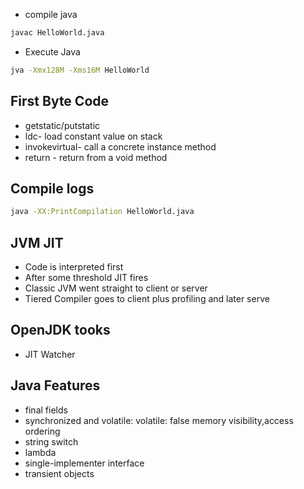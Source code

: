 - compile java

```sh
javac HelloWorld.java
```

- Execute Java
```sh
jva -Xmx128M -Xms16M HelloWorld
```

## First Byte Code

- getstatic/putstatic
- ldc- load constant value on stack
- invokevirtual- call a concrete instance method
- return - return from a void method


## Compile logs 
```sh
java -XX:PrintCompilation HelloWorld.java
```

## JVM JIT
- Code is interpreted first
- After some threshold JIT fires
- Classic JVM went straight to client or server
- Tiered Compiler goes to client plus profiling and later serve


## OpenJDK tooks
- JIT Watcher

## Java Features
- final fields
- synchronized and volatile: volatile: false memory visibility,access ordering
- string switch
- lambda
- single-implementer interface
- transient objects
